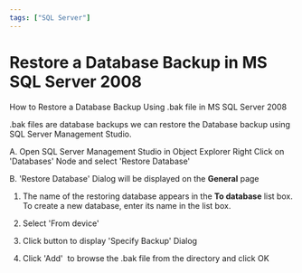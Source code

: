 ```yaml
---
tags: ["SQL Server"]
---
```


# Restore a Database Backup in MS SQL Server 2008

How to Restore a Database Backup Using .bak file in MS SQL Server 2008

\.bak files are database backups we can restore the Database backup using SQL Server Management Studio.

A. Open SQL Server Management Studio in Object Explorer Right Click on 'Databases' Node and select 'Restore Database'


B. 'Restore Database' Dialog will be displayed on the **General** page

1. The name of the restoring database appears in the **To database** list box. To create a new database, enter its name in the list box.
    
2. Select 'From device'
    
3. Click button to display 'Specify Backup' Dialog
    
4. Click 'Add'  to browse the .bak file from the directory and click OK
    
